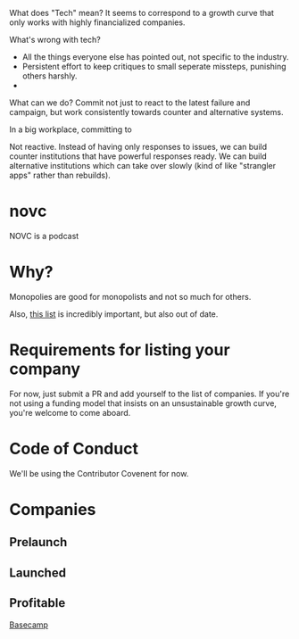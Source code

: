 What does "Tech" mean?
It seems to correspond to a growth curve that only works with highly financialized companies.

What's wrong with tech?
* All the things everyone else has pointed out, not specific to the industry.
* Persistent effort to keep critiques to small seperate missteps, punishing others harshly.
*

What can we do?
Commit not just to react to the latest failure and campaign, but work consistently towards counter and alternative systems.

In a big workplace, committing to

Not reactive. Instead of having only responses to issues, we can build
counter institutions that have powerful responses ready. We can build
alternative institutions which can take over slowly (kind of like
"strangler apps" rather than rebuilds).

# novc

NOVC is a podcast

# Why?

Monopolies are good for monopolists and not so much for others.

Also, [this list](https://basecamp.com/bootstrapped) is incredibly important,
but also out of date.

# Requirements for listing your company

For now, just submit a PR and add yourself to the list of companies. If
you're not using a funding model that insists on an unsustainable growth
curve, you're welcome to come aboard.

# Code of Conduct

We'll be using the Contributor Covenent for now.


# Companies

## Prelaunch

## Launched

## Profitable

[Basecamp](https://basecamp.com/)
